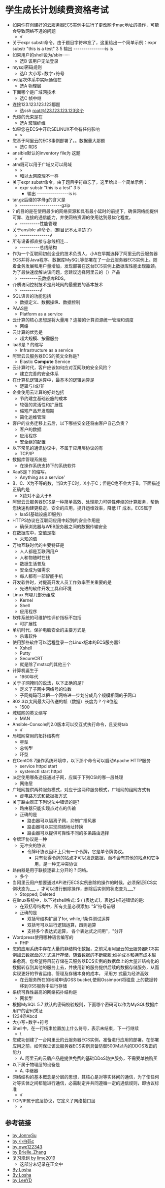 # 学生成长计划续费资格考试
- 如果你在创建好的云服务器ECS实例中进行了更改网卡mac地址的操作，可能会导致网络不通的问题
  - √
- 关于expr substr命令。由于题目字符串忘了，这里给出一个简单示例：expr substr "this is a test" 3 5 输出 ----------------is is
- 如果用户的shell设为/sbin······ 
  - 选B 该用户无法登录
- mysql密码规则 
  - 选D 大小写+数字+符号
- osi层次体系中实际通信在 
  - 选A 物理层
- 下面哪个是广域网技术 
  - 选C 帧中继
- 连接123.123.123.123那题 
  - 选ssh root@123.123.123.123这个
- 光缆的光束是在 
  - 选A 玻璃纤维
- 如果您在ECS中开启SELINUX不会有任何影响 
  - ×
- 您基于阿里云的ECS事例部署了。。数据量大那题 
  - 选C RDS
- ansible默认的inventory file为 这题
  - √
- atm既可以用于广域又可以局域 
  - ×
  - 和以太网原理不一样
- 关于expr substr命令。由于题目字符串忘了，这里给出一个简单示例：
  - expr substr "this is a test" 3 5 
    - 输出 ----------------is is
- tar.gz后缀的字母g的含义是
  - ---------------------gzip
- $?$ 的目的是在使用最少的网络资源和具有最小延时的前提下，确保网络能提供可靠、连接的通信能力，并使网络资源的使用达到最优化程度。
  - ----------性能管理
- 关于ansible all命令，(题目记不太清楚了)
  - ---------------√
- 所有设备都直接与总线相连…
  - ----------总线结构
- 作为一个互联网初创企业的技术负责人，小A在早期选择了阿里云的云服务器ECS并将Java程序、数据库MySQL等部署在了一台云服务器ECS实例上。随着业务发展和用户量增加，发现部署在这台ECS实例上数据库性能出现瓶颈。为了最快速度解决该问题，您建议选择阿里云的（）产品
  - ---------云数据库RDS。
- 介质访问控制技术是局域网的最重要的基本技术
  - ----------√
- SQL语言的功能包括
  - 数据定义、数据操纵、数据控制
- PAAS是
  - Platform as a service
- 云计算的核心思想是将大量用 $?$ 连接的计算资源统一管理和调度
  - 网络
- 云计算的优势是
  - 超大规模、按需服务
- IaaS是 $?$ 的缩写
  - Infrastructure as a service
- 阿里云云服务器ECS的英文全称是$?$
  - Elastic **Compute** Service
- 云计算时代，客户应该如何应对互网联的安全风险？
  - 建立完善的安全体系
- 在计算机逻辑运算中，最基本的逻辑运算是
  - 逻辑与/或/非
- 企业使用云计算的好处包括
  - 节约建立基础设施的成本
  - 较强的灵活性和扩展性
  - 缩短产品开发周期
  - 简化运维管理
- 客户的业务迁移上云后，以下哪些安全还将由客户自己负责？
  - 客户的数据
  - 应用程序
  - 安全组的配置
- 以下常见的通讯协议中，不属于应用层协议的有
  - TCP/IP  
- 数据库管理系统是
  - 在操作系统支持下的系统软件 
- XaaS是 $?$ 的缩写。
  - Anything as a service'
- B、C、X为不等的数，当B大于C时，X小于C；但是C绝不会大于B。下面描述正确的是
  - X绝对不会大于B
- 阿里云云服务器ECS是一种简单高效、处理能力可弹性伸缩的计算服务，帮助您快速构建更稳定、安全的应用，提升运维效率，降低 IT 成本。ECS属于
  -  IaaS(基础设施即服务)
- HTTPS协议在互联网应用中起到的安全作用是
  - 确保浏览器与WEB服务器之间的数据传输安全   
- 在数据库中，空值是指
  - 未知的值  
- 万物互联时代的主要特征是
  - 人人都是互联网用户  
  - 人和物随时在线  
  - 数据生活普及   
  - 安全成为强需求  
  - 每人都有一部智能手机
- 开发软件时，对提高开发人员工作效率至关重要的是
  - 先进的软件开发工具和环境  
- Linux 有哪几部分组成
  - Kernel    
  - Shell
  - 应用程序
- 软件系统的可维护性评价指标不包括 
  - 可扩展性 
- 单机时代，保护电脑安全的主要方式是
  - 杀毒软件
- 使用那些软件可以远程登录一台Linux版本的ECS服务器?
  - Xshell
  - Putty
  - SecureCRT
  - 就是除了mstsc的其他三个
- 计算机诞生于
  - 1960年代
- 关于子网掩码的说法，以下正确的是?
  - 定义了子网中网络号的位数
  - 子网掩码可以把一个网络进一步划分成几个规模相同的子网口
- 802.3以太网最大可传送的帧（数据）长度为 $?$ 个8位组
  - 1500
- 城域网的英文缩写
  - MAN
- Ansible-Console的2.0版本可以交互式执行命令，且支持tab
  - √
- 局域网常用的拓扑结构有
  - 星型
  - 总线型
  - 环型
- 在CentOS 7操作系统环境中，以下那个命令可以启动Apache HTTP服务
  - service httpd start
  - systemctl start httpd
- 决定使用哪条途径通过子网，应属于下列OSI的哪一层处理
  - 网络层
- 广域网提供两种服务模式，对应于这两种服务模式，广域网的组网方式有
  - 虚电路方式和数据报方式
- 关于路由器正下列说法中错误的是?
  - 路由器只能实现点对点的传输
  - 正确的是
    - 路由器可以隔离子网，抑制广播风暴
    - 路由器可以实现网络地址转换
    - 路由器可以提供可靠性不同的多条路由选择
- 令牌环协议是一种
  - 无冲突的协议
    - 令牌环协议因环上只有一个令牌，它是单令牌协议。
      - 只有获得令牌的站点才可以发送数据，而不会有其他的站点和它争用，是一种无冲突协议
- 路由器是用于联接逻辑上分开的 $?$ 网络。
  - 多个
- 当阿里云用户想要通过API进行ECS实例删除的操作的时候，必须保证ECS实例状态为___ ，才可以进行删除操作，删除后实例的状态变为___?
  - Stopped; Deleted
- 在linux系统中，以下对shell格式: $ ( (表达式1，表达2)描述错误的是:
  - 在双括号结构中，所有变量必须添加: "$"符号前缀
  - 正确的是
    - 双括号结构扩展了for, while,if条件测试运算
    - 双括号可以进行逻辑运算，四则运算
    - 支持多个表达式运算， 各个表达式之间用"，"分开
- Wordpress使用哪种语言编写的
  - PHP
- 您的应用系统中存在大量的非结构化数据，之前采用阿里云的云服务器ECS实例加云数据盘的方式进行存储，随着数据的不断膨胀;维护成本和拥有成本越来愈高。您希望将目前存储在云服务器ECS实例的数据盘上的大量非结构化的数据转存到其他的服务上去，并使用新的服务提供后续的数据存储服务，从而实现更好的节省运维、管理及存储本身的成本， 采用方 式最为经济高效
  - 在云服务所在的地域申请OSS bucket,使用Ossimport将磁盘 上的数据转移到0SS服务中进行存储
- 系统可靠性最高的网络拓扑结构是
  - 网状型
-  根据MySQL 5.7 默认的密码校验规则，下面哪个密码可以作为MySQL数据库用户的密码凭证
  - 1234@Abcd
  - 大小写+数字+符号
- Shell中，在一行结束位置加上什么符号，表示未结束，下一行继续 
  - \
- 您成功创建了一台阿里云的云服务器ECS实例，准备进行应用的部署。在部署应用之前，如何保证该云服务器ECS实例具备防御500M以内的DDOS攻击的能力 
  - A. 阿里云的云盾产品是提供免费的基础DDoS防护服务，不需要单独购买
- 以下属于物理层的设备是 
  - A. 中继器
- 网络结构的基本概念是分层的思想，其核心是对等实体间的通信，为了使任何对等实体之间都能进行通信，必需制定并共同遵循一定的通信规则，即协议标准 
  - √
- TCP/IP属于底层协议，它定义了网络接口层
  - ×

## 参考链接
- [by JonnySu](https://blog.csdn.net/qq_39295220/article/details/107063602?utm_medium=distribute.pc_relevant.none-task-blog-title-10&spm=1001.2101.3001.4242)
- [by 小白码c](https://blog.csdn.net/qq_33093217/article/details/106353468?utm_medium=distribute.pc_relevant.none-task-blog-BlogCommendFromMachineLearnPai2-6.compare&depth_1-utm_source=distribute.pc_relevant.none-task-blog-BlogCommendFromMachineLearnPai2-6.compare)
- [by qwe122343](https://blog.csdn.net/qwe122343/article/details/104390116?utm_medium=distribute.pc_relevant.none-task-blog-title-6&spm=1001.2101.3001.4242)
- [by Brielle_Zhang](https://blog.csdn.net/Brielle_Zhang/article/details/104745178?utm_medium=distribute.pc_relevant.none-task-blog-BlogCommendFromMachineLearnPai2-5.compare&depth_1-utm_source=distribute.pc_relevant.none-task-blog-BlogCommendFromMachineLearnPai2-5.compare)
- [复习规划 by lime2019](https://blog.csdn.net/weixin_44171004/article/details/107633493?utm_medium=distribute.pc_relevant.none-task-blog-BlogCommendFromMachineLearnPai2-4.compare&depth_1-utm_source=distribute.pc_relevant.none-task-blog-BlogCommendFromMachineLearnPai2-4.compare)
  - 这部分未记录在正文中
- [By Losha](https://www.ivdone.cn/article/210.html)
- [By Losha](https://www.ivdone.cn/article/241.html)
- [by LeeYD](http://machbbs.com/hostloc/179377)